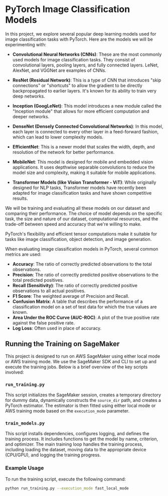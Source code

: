 # PyTorch Image Classification Models

In this project, we explore several popular deep learning models used for image classification tasks with PyTorch. Here are the models we will be experimenting with:

- **Convolutional Neural Networks (CNNs)**: These are the most commonly used models for image classification tasks. They consist of convolutional layers, pooling layers, and fully connected layers. LeNet, AlexNet, and VGGNet are examples of CNNs.

- **ResNet (Residual Network)**: This is a type of CNN that introduces "skip connections" or "shortcuts" to allow the gradient to be directly backpropagated to earlier layers. It's known for its ability to train very deep networks.

- **Inception (GoogLeNet)**: This model introduces a new module called the "Inception module" that allows for more efficient computation and deeper networks.

- **DenseNet (Densely Connected Convolutional Networks)**: In this model, each layer is connected to every other layer in a feed-forward fashion, which can lead to lower complexity models.

- **EfficientNet**: This is a newer model that scales the width, depth, and resolution of the network for better performance.

- **MobileNet**: This model is designed for mobile and embedded vision applications. It uses depthwise separable convolutions to reduce the model size and complexity, making it suitable for mobile applications.

- **Transformer Models (like Vision Transformer - ViT)**: While originally designed for NLP tasks, Transformer models have recently been adapted for image classification tasks and have shown competitive results.

We will be training and evaluating all these models on our dataset and comparing their performance. The choice of model depends on the specific task, the size and nature of our dataset, computational resources, and the trade-off between speed and accuracy that we're willing to make.

PyTorch's flexibility and efficient tensor computations make it suitable for tasks like image classification, object detection, and image generation.

When evaluating image classification models in PyTorch, several common metrics are used:

- **Accuracy**: The ratio of correctly predicted observations to the total observations.
- **Precision**: The ratio of correctly predicted positive observations to the total predicted positives.
- **Recall (Sensitivity)**: The ratio of correctly predicted positive observations to all actual positives.
- **F1 Score**: The weighted average of Precision and Recall.
- **Confusion Matrix**: A table that describes the performance of a classification model on a set of test data for which the true values are known.
- **Area Under the ROC Curve (AUC-ROC)**: A plot of the true positive rate against the false positive rate.
- **Log Loss**: Often used in place of accuracy.

## Running the Training on SageMaker

This project is designed to run on AWS SageMaker using either local mode or AWS training mode. We use the SageMaker SDK and CLI to set up and execute the training jobs. Below is a brief overview of the key scripts involved:

### `run_training.py`

This script initializes the SageMaker session, creates a temporary directory for dummy data, dynamically constructs the `source_dir` path, and creates a PyTorch estimator. The estimator is then fitted using either local mode or AWS training mode based on the `execution_mode` parameter.

### `train_models.py`

This script installs dependencies, configures logging, and defines the training process. It includes functions to get the model by name, criterion, and optimizer. The main training loop handles the training process, including loading the dataset, moving data to the appropriate device (CPU/GPU), and logging the training progress.

### Example Usage

To run the training script, execute the following command:

```sh
python run_training.py --execution_mode fast_local_mode
```